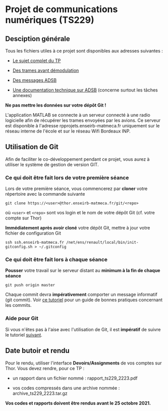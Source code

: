 # Projet de communications numériques (TS229)

## Desciption générale
Tous les fichiers utiles à ce projet sont disponibles aux adresses suivantes :

* [Le sujet complet du TP](https://github.com/rtajan/TS229/blob/master/doc/sujet/sujet.pdf)

* [Des trames avant démodulation](https://github.com/rtajan/TS229/blob/master/data/buffers.mat)

* [Des messages ADSB](https://github.com/rtajan/TS229/blob/master/data/adsb_msgs.mat)

* [Une documentation technique sur ADSB](https://github.com/rtajan/TS229/blob/master/doc/ADSB_technical_doc.pdf) (concerne surtout les tâches annexes)

**Ne pas mettre les données sur votre dépôt Git !**

L'application MATLAB se connecte à un serveur connecté à une radio logicielle afin de récupérer les trames envoyées par les avions. Ce serveur est disponible à l'adresse rpprojets.enseirb-matmeca.fr uniquement sur le réseau interne de l'école et sur le réseau Wifi Bordeaux INP. 

## Utilisation de Git

 Afin de faciliter le co-développement pendant ce projet, vous aurez à utiliser le système de gestion de version GIT. 

### Ce qui doit être fait lors de votre première séance
Lors de votre première séance, vous commencerez par **cloner** votre répertoire avec la commande suivante

```
git clone https://<user>@thor.enseirb-matmeca.fr/git/<repo>
```

où `<user>` et `<repo>` sont vos login et le nom de votre dépôt Git (cf. votre compte sur Thor)

**Immédiatement après avoir cloné** votre dépôt Git, mettre à jour votre fichier de configuration Git

``` 
ssh ssh.enseirb-matmeca.fr /net/ens/renault/local/bin/init-gitconfig.sh > ~/.gitconfig
```

### Ce qui doit être fait lors à chaque séance

**Pousser** votre travail sur le serveur distant au **minimum à la fin de chaque séance** 

``` 
git push origin master
```

Chaque commit devra **impérativement** comporter un message informatif (git commit). Voir [ce tutoriel](https://chris.beams.io/posts/git-commit/) pour un guide de bonnes pratiques concernant les commits.

### Aide pour Git
Si vous n'êtes pas à l'aise avec l'utilisation de Git, il est **impératif** de suivre le tutoriel [suivant](http://www.labri.fr/perso/renault/working/teaching/projets/git.php).

## Date butoir et rendu
Pour le rendu, utiliser l'interface **Devoirs/Assignments** de vos comptes sur Thor. Vous devez rendre, pour ce TP : 

* un rapport dans un fichier nommé : rapport_ts229_2223.pdf

* vos codes compressés dans une archive nommée : archive_ts229_2223.tar.gz

**Vos codes et rapports doivent être rendus avant le 25 octobre 2021.**